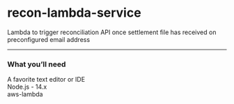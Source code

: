 # recon-lambda-service

Lambda to trigger reconciliation API once settlement file has received on preconfigured email address   

-------------------
### What you’ll need   
A favorite text editor or IDE\
Node.js - 14.x\
aws-lambda  
